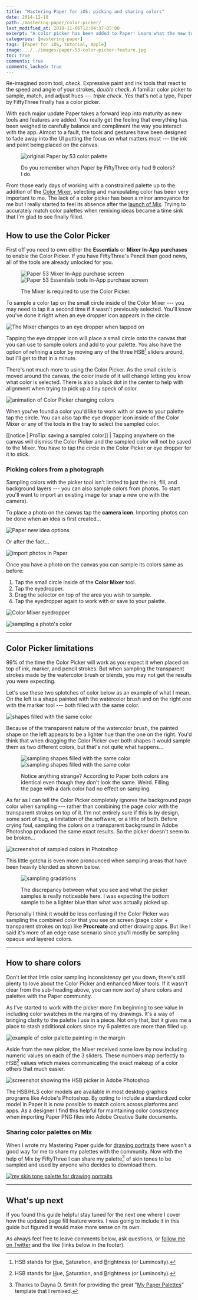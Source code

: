 ```yaml
---
title: "Mastering Paper for iOS: picking and sharing colors"
date: 2014-12-18
path: /mastering-paper/color-picker/
last_modified_at: 2018-11-06T12:04:37-05:00
excerpt: "A color picker has been added to Paper! Learn what the new tool does and how to use it."
categories: [mastering-paper]
tags: [Paper for iOS, tutorial, Apple]
image: ../../images/paper-53-color-picker-feature.jpg
toc: true
comments: true
comments_locked: true
---
```


Re-imagined zoom tool, *check*. Expressive paint and ink tools that react to the speed and angle of your strokes, *double check*. A familiar color picker to sample, match, and adjust hues --- *triple check*. Yes that's not a typo, Paper by FiftyThree finally has a color picker.

With each major update Paper takes a forward leap into maturity as new tools and features are added. You really get the feeling that everything has been weighed to carefully balance and compliment the way you interact with the app. Almost to a fault, the tools and gestures have been designed to fade away into the UI putting the focus on what matters most --- the ink and paint being placed on the canvas.

<figure>
  <img src="../../images/paper-53-original-9-colors.png" alt="original Paper by 53 color palette">
  <figcaption><p>Do you remember when Paper by FiftyThree only had 9 colors? I do.</p></figcaption>
</figure>

From those early days of working with a constrained palette up to the addition of the [Color Mixer](/mastering-paper/introduction-tool-guide/#color-mixer), selecting and manipulating color has been very important to me. The lack of a color picker has been a minor annoyance for me but I really started to feel its absence after the [launch of Mix](/mastering-paper/mix/). Trying to accurately match color palettes when remixing ideas became a time sink that I'm glad to see finally filled.

## How to use the Color Picker

First off you need to own either the **Essentials** or **Mixer In-App purchases** to enable the Color Picker. If you have FiftyThree's Pencil then good news, all of the tools are already unlocked for you.

<figure class="two-column">
  <img src="../../images/paper-53-mixer-iap.png" alt="Paper 53 Mixer In-App purchase screen">
  <img src="../../images/paper-53-essentials-iap.png" alt="Paper 53 Essentials tools In-App purchase screen">
  <figcaption><p>The Mixer is required to use the Color Picker.</p></figcaption>
</figure>

To sample a color tap on the small circle inside of the Color Mixer --- you may need to tap it a second time if it wasn't previously selected. You'll know you've done it right when an eye dropper icon appears in the circle.

![The Mixer changes to an eye dropper when tapped on](../../images/paper-53-mixer-eye-dropper.jpg)

Tapping the eye dropper icon will place a small circle onto the canvas that you can use to sample colors and add to your palette. You also have the option of refining a color by moving any of the three HSB[^hsb] sliders around, but I'll get to that in a minute.

[^hsb]: HSB stands for <u>H</u>ue, <u>S</u>aturation, and <u>B</u>rightness (or Luminosity).

There's not much more to using the Color Picker. As the small circle is moved around the canvas, the color inside of it will change letting you know what color is selected. There is also a black dot in the center to help with alignment when trying to pick up a tiny speck of color.

![animation of Color Picker changing colors](../../images/paper-53-color-picker.gif)

When you've found a color you'd like to work with or save to your palette tap the circle. You can also tap the eye dropper icon inside of the Color Mixer or any of the tools in the tray to select the sampled color.

[[notice | ProTip: saving a sampled color]]
| Tapping anywhere on the canvas will dismiss the Color Picker and the sampled color will not be saved to the Mixer. You have to tap the circle in the Color Picker or eye dropper for it to stick.

### Picking colors from a photograph

Sampling colors with the picker tool isn't limited to just the ink, fill, and background layers --- you can also sample colors from photos. To start you'll want to import an existing image (or snap a new one with the camera).

To place a photo on the canvas tap the **camera icon**. Importing photos can be done when an idea is first created...

![Paper new idea options](../../images/paper-53-color-new-idea.jpg)

Or after the fact...

![import photos in Paper](../../images/paper-53-color-photo-import-button.jpg)

Once you have a photo on the canvas you can sample its colors same as before:

1. Tap the small circle inside of the **Color Mixer** tool.
2. Tap the eyedropper.
3. Drag the selector on top of the area you wish to sample.
4. Tap the eyedropper again to work with or save to your palette.

![Color Mixer eyedropper](../../images/paper-53-color-photo-sample-1.jpg)

![sampling a photo's color](../../images/paper-53-color-photo-sample-2.jpg)

---

## Color Picker limitations

99% of the time the Color Picker will work as you expect it when placed on top of ink, marker, and pencil strokes. But when sampling the transparent strokes made by the watercolor brush or blends, you may not get the results you were expecting.

Let's use these two splotches of color below as an example of what I mean. On the left is a shape painted with the watercolor brush and on the right one with the marker tool --- both filled with the same color.

![shapes filled with the same color](../../images/paper-53-sampled-colors-1.jpg)

Because of the transparent nature of the watercolor brush, the painted shape on the left appears to be a lighter hue than the one on the right. You'd think that when dragging the Color Picker over both shapes it would sample them as two different colors, but that's not quite what happens...

<figure>
  <img src="../../images/paper-53-sampled-colors-2.jpg" alt="sampling shapes filled with the same color">
  <img src="../../images/paper-53-sampled-colors-3.jpg" alt="sampling shapes filled with the same color">
  <figcaption><p>Notice anything strange? According to Paper both colors are identical even though they don't look the same. Weird. Filling the page with a dark color had no effect on sampling.</p></figcaption>
</figure>

As far as I can tell the Color Picker completely ignores the background page color when sampling --- rather than combining the page color with the transparent strokes on top of it. I'm not entirely sure if this is by design, some sort of bug, a limitation of the software, or a little of both. Before crying foul, sampling the colors on a transparent background in Adobe Photoshop produced the same exact results. So the picker doesn't seem to be broken...

![screenshot of sampled colors in Photoshop](../../images/paper-53-sampled-colors-4.jpg)

This little gotcha is even more pronounced when sampling areas that have been heavily blended as shown below.

<figure>
  <img src="../../images/paper-53-sampled-colors-5.jpg" alt="sampling gradations">
  <figcaption><p>The discrepancy between what you see and what the picker samples is really noticeable here. I was expecting the bottom sample to be a lighter blue than what was actually picked up.</p></figcaption>
</figure>

Personally I think it would be less confusing if the Color Picker was sampling the combined color that you see on screen (page color + transparent strokes on top) like **Procreate** and other drawing apps. But like I said it's more of an edge case scenario since you'll mostly be sampling opaque and layered colors.

---

## How to share colors

Don't let that little color sampling inconsistency get you down, there's still plenty to love about the Color Picker and enhanced Mixer tools. If it wasn't clear from the sub-heading above, you can now *sort of* share colors and palettes with the Paper community. 

As I've started to work with the picker more I'm beginning to see value in including color swatches in the margins of my drawings. It's a way of bringing clarity to the palette I use in a piece. Not only that, but it gives me a place to stash additional colors since my 6 palettes are more than filled up.

![example of color palette painting in the margin](../../images/paper-53-color-picker-swatches.jpg)

Aside from the new picker, the Mixer received some love by now including numeric values on each of the 3 sliders. These numbers map perfectly to HSB[^hsb] values which makes communicating the exact makeup of a color others that much easier.

![screenshot showing the HSB picker in Adobe Photoshop](../../images/photoshop-hsb.jpg)

The HSB/HLS color models are available in most desktop graphics programs like Adobe's Photoshop. By opting to include a standardized color model in Paper it is now possible to match colors across platforms and apps. As a designer I find this helpful for maintaining color consistency when importing Paper PNG files into Adobe Creative Suite documents.

### Sharing color palettes on Mix

When I wrote my Mastering Paper guide for [drawing portraits](/mastering-paper/drawing-faces/) there wasn't a good way for me to share my palettes with the community. Now with the help of Mix by FiftyThree I can share my palette[^paper-palette-template] of skin tones to be sampled and used by anyone who decides to download them. 

[^paper-palette-template]: Thanks to Dayna D. Smith for providing the great "[My Paper Palettes](https://mix.fiftythree.com/200794-Danya-D-Smith/1299445)" template that I remixed.

[![my skin tone palette for drawing portraits](../../images/paper-53-skin-palette.jpg)](https://mix.fiftythree.com/11098-Michael-Rose/1376457)

---

## What's up next

If you found this guide helpful stay tuned for the next one where I cover how the updated page fill feature works. I was going to include it in this guide but figured it would make more sense on its own.

As always feel free to leave comments below, ask questions, or [follow me on Twitter](https://twitter.com/mmistakes) and the like (links below in the footer).

